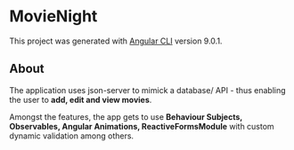 # MovieNight

This project was generated with [Angular CLI](https://github.com/angular/angular-cli) version 9.0.1.

## About

The application uses json-server to mimick a database/ API - thus enabling the user to **add, edit and view movies**.

Amongst the features, the app gets to use **Behaviour Subjects, Observables, Angular Animations, ReactiveFormsModule** with custom dynamic validation among others.
